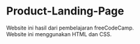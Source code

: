 # Product-Landing-Page

Website ini hasil dari pembelajaran freeCodeCamp.<br>
Website ini menggunakan HTML dan CSS.
